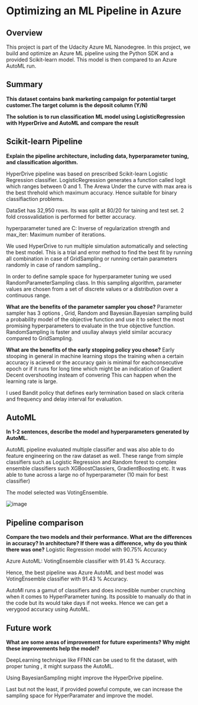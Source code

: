 # Optimizing an ML Pipeline in Azure

## Overview
This project is part of the Udacity Azure ML Nanodegree.
In this project, we build and optimize an Azure ML pipeline using the Python SDK and a provided Scikit-learn model.
This model is then compared to an Azure AutoML run.

## Summary
**This dataset contains bank marketing campaign for potential target customer.The target column is the deposit column (Y/N)**

**The solution is to run classification ML model using LogisticRegression with HyperDrive and AutoML and compare the result**

## Scikit-learn Pipeline
**Explain the pipeline architecture, including data, hyperparameter tuning, and classification algorithm.**

HyperDrive pipeline was based on prescribed Scikit-learn Logistic Regression classifier. LogisticRegression generates a function called logit which ranges between 0 and 1. The Arewa Under the curve with max area is the best threhold which maximum accuracy. Hence suitable for binary classifiaction problems.

DataSet has 32,950 rows. Its was split at 80/20 for taining and test set. 2 fold crossvalidation is performed for better accuracy.

hyperparameter tuned are C: Inverse of regularization strength and max_iter: Maximum number of iterations.

We used HyperDrive to run multiple simulation automatically and selecting the best model. This is a trial and error method to find the best fit by running all combination in case of GridSampling or running certain parameters randomly in case of random sampling.. 

In order to define sample space for hyperparameter tuning we used RandomParameterSampling class. In this sampling algorithm, parameter values are chosen from a set of discrete values or a distribution over a continuous range.

**What are the benefits of the parameter sampler you chose?**
Parameter sampler has 3 options , Grid, Random and Bayesian.Bayesian sampling build a probability model of the objective function and use it to select the most promising hyperparameters to evaluate in the true objective function. RandomSampling is faster and usullay always yield similar accuracy compared to GridSampling.

**What are the benefits of the early stopping policy you chose?**
Early stooping in general in machine learning stops the training when a certain accuracy is acieved or the accuracy gain is minimal for eachconsecutive epoch or if it runs for long time which might be an indication of Gradient Decent overshooting insteam of convering This can happen when the learning rate is large.

I used Bandit policy that defines early termination based on slack criteria and frequency and delay interval for evaluation.

## AutoML
**In 1-2 sentences, describe the model and hyperparameters generated by AutoML.**

AutoML pipeline evaluated multiple classifier and was also able to do feature engineering on the raw dataset as well. These range from simple classifiers such as Logistic Regression and Random forest to complex ensemble classifiers such XGBoostClassiers, GradientBoosting etc. It was able to tune across a large no of hyperparameter (10 main for best classifier)

The model selected was VotingEnsemble.

![image](https://user-images.githubusercontent.com/19474037/131574189-13310373-1f0b-4b73-824a-fcc1a4b4889a.png)


## Pipeline comparison
**Compare the two models and their performance. What are the differences in accuracy? In architecture? If there was a difference, why do you think there was one?**
Logistic Regression model with 90.75% Accuracy

Azure AutoML: VotingEnsemble classifier with 91.43 % Accuracy. 

Hence, the best pipeline was Azure AutoML and best model was VotingEnsemble classifier with 91.43 % Accuracy.

AutoMl runs a gamut of classifiers and does incredible number crunching when it comes to HyperParameter tuning. Its possible to manually do that in the code but its would take days if not weeks. Hence we can get a verygood accuracy using AutoML.


## Future work
**What are some areas of improvement for future experiments? Why might these improvements help the model?**

DeepLearning technique like FFNN can be used to fit the dataset, with proper tuning , it might surpass the AutoML. 

Using BayesianSampling might improve the HyperDrive pipeline. 

Last but not the least, if provided poweful compute, we can increase the sampling space for HyperParamater and improve the model. 

